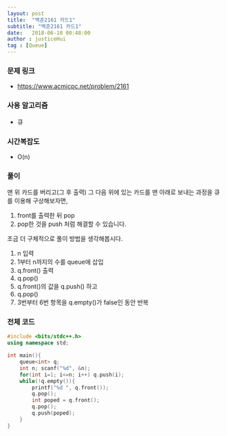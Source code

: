 ```yaml
---
layout: post
title:  "백준2161 카드1"
subtitle: "백준2161 카드1"
date:   2018-06-10 00:48:00
author : justiceHui
tag : [Queue]
---
```


### 문제 링크
* https://www.acmicpc.net/problem/2161

### 사용 알고리즘
* 큐

### 시간복잡도
* O(n)

### 풀이
맨 위 카드를 버리고(그 후 출력) 그 다음 위에 있는 카드를 맨 아래로 보내는 과정을 큐 를 이용해 구상해보자면,
1. front를 출력한 뒤 pop
2. pop한 것을 push
처럼 해결할 수 있습니다.

조금 더 구체적으로 풀이 방법을 생각해봅시다.
1. n 입력
2. 1부터 n까지의 수를 queue에 삽입
3. q.front() 출력
4. q.pop()
5. q.front()의 값을 q.push() 하고
6. q.pop()
7. 3번부터 6번 항목을 q.empty()가 false인 동안 반복

### 전체 코드
```cpp
#include <bits/stdc++.h>
using namespace std;

int main(){
    queue<int> q;
    int n; scanf("%d", &n);
    for(int i=1; i<=n; i++) q.push(i);
    while(!q.empty()){
        printf("%d ", q.front());
        q.pop();
        int poped = q.front();
        q.pop();
        q.push(poped);
    }
}
```
